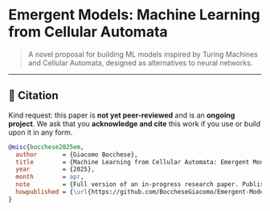 # Emergent Models: Machine Learning from Cellular Automata

> A novel proposal for building ML models inspired by Turing Machines and Cellular Automata, designed as alternatives to neural networks.

---

## 📢 Citation

Kind request: this paper is **not yet peer-reviewed** and is an **ongoing project**. We ask that you **acknowledge and cite** this work if you use or build upon it in any form.

```bibtex
@misc{bocchese2025em,
  author       = {Giacomo Bocchese},
  title        = {Machine Learning from Cellular Automata: Emergent Models (EMs) as Alternatives to Neural Networks},
  year         = {2025},
  month        = apr,
  note         = {Full version of an in-progress research paper. Published April 14, 2025.},
  howpublished = {\url{https://github.com/BoccheseGiacomo/Emergent-Models}},
}
